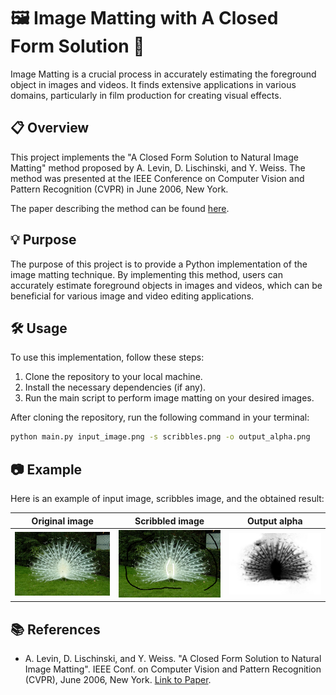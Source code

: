 # 🖼️ Image Matting with A Closed Form Solution 🎨

Image Matting is a crucial process in accurately estimating the foreground object in images and videos. It finds extensive applications in various domains, particularly in film production for creating visual effects.

## 📋 Overview
This project implements the "A Closed Form Solution to Natural Image Matting" method proposed by A. Levin, D. Lischinski, and Y. Weiss. The method was presented at the IEEE Conference on Computer Vision and Pattern Recognition (CVPR) in June 2006, New York.

The paper describing the method can be found [here](https://people.csail.mit.edu/alevin/papers/Matting-Levin-Lischinski-Weiss-CVPR06.pdf).

## 💡 Purpose
The purpose of this project is to provide a Python implementation of the image matting technique. By implementing this method, users can accurately estimate foreground objects in images and videos, which can be beneficial for various image and video editing applications.

## 🛠️ Usage
To use this implementation, follow these steps:
1. Clone the repository to your local machine.
2. Install the necessary dependencies (if any).
3. Run the main script to perform image matting on your desired images.

After cloning the repository, run the following command in your terminal:

```bash
python main.py input_image.png -s scribbles.png -o output_alpha.png
```

## 📷 Example
Here is an example of input image, scribbles image, and the obtained result:


| Original image                           | Scribbled image                           | Output alpha                             | 
|------------------------------------------|-------------------------------------------|------------------------------------------|
| ![Original image](input.png)   | ![Scribbled image](scribles.png) | ![Output alpha](output.png) |





## 📚 References

- A. Levin, D. Lischinski, and Y. Weiss. "A Closed Form Solution to Natural Image Matting". IEEE Conf. on Computer Vision and Pattern Recognition (CVPR), June 2006, New York. [Link to Paper](https://people.csail.mit.edu/alevin/papers/Matting-Levin-Lischinski-Weiss-CVPR06.pdf).
